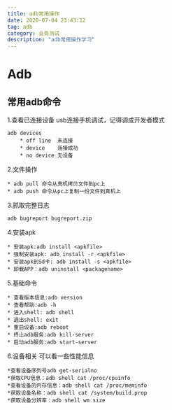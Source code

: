 ```yaml
---
title: adb常用操作
date: 2020-07-04 23:43:12
tag: adb
category: 业务测试
description: "adb常用操作学习"
---
```

# Adb

## 常用adb命令

1.查看已连接设备
usb连接手机调试，记得调成开发者模式
```
adb devices 
    * off line  未连接
    * device    连接成功
    * no device 无设备
```
2.文件操作
```
* adb pull 命令从真机拷贝文件到pc上
* adb push 命令从pc上复制一份文件到真机上
```
3.抓取完整日志

```
adb bugreport bugreport.zip
```
4.安装apk
```
* 安装apk:adb install <apkfile>
* 强制安装apk: adb install -r <apkfile>
* 安装apk到Sd卡: adb install -s <apkfile>
* 卸载APP：adb uninstall <packagename>
```
5.基础命令
```
* 查看版本信息:adb version
* 查看帮助:adb -h
* 进入shell: adb shell
* 退出shell: exit
* 重启设备:adb reboot
* 终止adb服务:adb kill-server
* 启动adb服务:adb start-server
```
6.设备相关
可以看一些性能信息
```
*查看设备序列号adb get-serialno
*获取CPU信息：adb shell cat /proc/cpuinfo
*查看设备的内存信息：adb shell cat /proc/meminfo
*获取设备名称：adb shell cat /system/build.prop
*获取设备分辨率：adb shell wm size
```
```

```